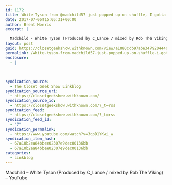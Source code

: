 ```yaml
---
id: 1172
title: White Tyson from @madchild57 just popped up on shuffle, I gotta go back and catch up on his work
date: 2017-07-06T15:05:31+00:00
author: Brent Morris
excerpt: |
  
  Madchild - White Tyson (Produced by C_Lance / mixed by Rob The Viking) - YouTube
layout: post
guid: https://closetgeekshow.withknown.com/view/a1080cdb97abe347920444029cf1813e
permalink: /white-tyson-from-madchild57-just-popped-up-on-shuffle-i-gotta-go-back-and-catch-up-on-his-work/
enclosure:
  - |
    
    
    
syndication_source:
  - The Closet Geek Show Linkblog
syndication_source_uri:
  - https://closetgeekshow.withknown.com/
syndication_source_id:
  - https://closetgeekshow.withknown.com/?_t=rss
syndication_feed:
  - https://closetgeekshow.withknown.com/?_t=rss
syndication_feed_id:
  - "7"
syndication_permalink:
  - https://www.youtube.com/watch?v=3qbD1YKwi_w
syndication_item_hash:
  - 67a10b2ea84bbee02307e9dec00136bb
  - 67a10b2ea84bbee02307e9dec00136bb
categories:
  - Linkblog
---
```

<div class="known-bookmark">
  <div class="e-content">
    <p>
      Madchild &#8211; White Tyson (Produced by C_Lance / mixed by Rob The Viking) &#8211; YouTube
    </p>
  </div>
</div>

<div>
</div>